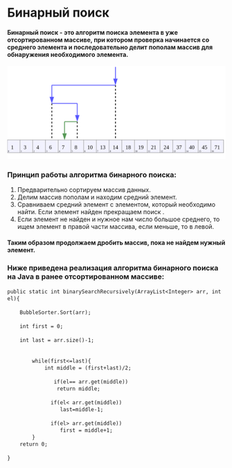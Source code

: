 # Бинарный поиск

#### Бинарный поиск - это алгоритм поиска элемента в уже отсортированном массиве, при котором проверка начинается со среднего элемента и последовательно делит пополам массив для обнаружения необходимого элемента.

![BinarySearch](resources/Binary_Search_Depiction.png)

### Принцип работы алгоритма бинарного поиска:

1. Предварительно сортируем массив данных.
2. Делим массив пополам и находим средний элемент.
3. Сравниваем средний элемент с элементом, который необходимо найти. Если элемент найден прекращаем поиск .
4. Если элемент не найден и нужное нам число большое среднего, то ищем элемент в правой части массива, если меньше, то в левой.

#### Таким образом продолжаем дробить массив, пока не найдем нужный элемент.

### Ниже приведена реализация алгоритма бинарного поиска на Java в ранее отсортированном массиве: 

    public static int binarySearchRecursively(ArrayList<Integer> arr, int el){

        BubbleSorter.Sort(arr);

        int first = 0;

        int last = arr.size()-1;


            while(first<=last){
                int middle = (first+last)/2;

                   if(el== arr.get(middle))
                    return middle;

                  if(el< arr.get(middle))
                     last=middle-1;

                  if(el> arr.get(middle))
                     first = middle+1;
            }
        return 0;

    }